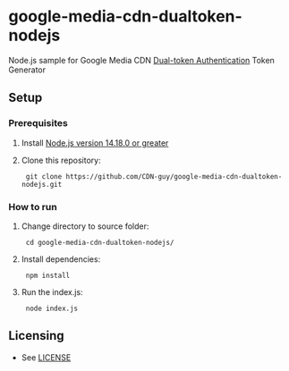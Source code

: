 # google-media-cdn-dualtoken-nodejs

Node.js sample for Google Media CDN [Dual-token Authentication][dual-token-auth] Token Generator 

[dual-token-auth]: https://cloud.google.com/media-cdn/docs/use-dual-token-authentication


## Setup

### Prerequisites

1. Install [Node.js version 14.18.0 or greater][node]
1. Clone this repository:

        git clone https://github.com/CDN-guy/google-media-cdn-dualtoken-nodejs.git

[node]: https://nodejs.org/

### How to run

1. Change directory to source folder:

        cd google-media-cdn-dualtoken-nodejs/

1. Install dependencies:

        npm install

1. Run the index.js:

        node index.js


## Licensing

* See [LICENSE](LICENSE)